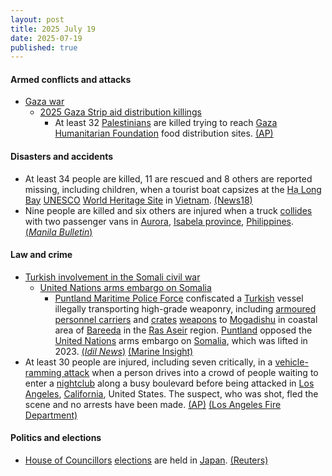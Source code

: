 ```yaml
---
layout: post
title: 2025 July 19
date: 2025-07-19
published: true
---
```



#### Armed conflicts and attacks

* [Gaza war](https://en.wikipedia.org/wiki/Gaza_war "Gaza war")
  * [2025 Gaza Strip aid distribution killings](https://en.wikipedia.org/wiki/2025_Gaza_Strip_aid_distribution_killings "2025 Gaza Strip aid distribution killings")
    * At least 32 [Palestinians](https://en.wikipedia.org/wiki/Palestinians "Palestinians") are killed trying to reach [Gaza Humanitarian Foundation](https://en.wikipedia.org/wiki/Gaza_Humanitarian_Foundation "Gaza Humanitarian Foundation") food distribution sites. [(AP)](https://apnews.com/article/israel-hamas-gaza-ghf-mideast-war-e3eead77195dc9c4dd07ac5fe640d00e)

#### Disasters and accidents

* At least 34 people are killed, 11 are rescued and 8 others are reported missing, including children, when a tourist boat capsizes at the [Hạ Long Bay](https://en.wikipedia.org/wiki/H%E1%BA%A1_Long_Bay "Hạ Long Bay") [UNESCO](https://en.wikipedia.org/wiki/UNESCO "UNESCO") [World Heritage Site](https://en.wikipedia.org/wiki/World_Heritage_Site "World Heritage Site") in [Vietnam](https://en.wikipedia.org/wiki/Vietnam "Vietnam"). [(News18)](https://www.news18.com/world/at-least-34-killed-children-among-tourists-missing-as-boat-capsizes-in-vietnams-ha-long-bay-ws-l-9451165.html)
* Nine people are killed and six others are injured when a truck [collides](https://en.wikipedia.org/wiki/Traffic_collision "Traffic collision") with two passenger vans in [Aurora](https://en.wikipedia.org/wiki/Aurora%2C_Isabela "Aurora, Isabela"), [Isabela province](https://en.wikipedia.org/wiki/Isabela_%28province%29 "Isabela (province)"), [Philippines](https://en.wikipedia.org/wiki/Philippines "Philippines"). [(*Manila Bulletin*)](https://mb.com.ph/2025/07/19/8-killed-4-injured-in-3-vehicle-crash-in-isabela)

#### Law and crime

* [Turkish involvement in the Somali civil war](https://en.wikipedia.org/wiki/Turkish_involvement_in_the_Somali_civil_war "Turkish involvement in the Somali civil war")
  * [United Nations arms embargo on Somalia](https://en.wikipedia.org/wiki/United_Nations_arms_embargo_on_Somalia "United Nations arms embargo on Somalia")
    * [Puntland Maritime Police Force](https://en.wikipedia.org/wiki/Puntland_Maritime_Police_Force "Puntland Maritime Police Force") confiscated a [Turkish](https://en.wikipedia.org/wiki/Turkey "Turkey") vessel illegally transporting high-grade weaponry, including [armoured personnel carriers](https://en.wikipedia.org/wiki/Armoured_personnel_carriers "Armoured personnel carriers") and [crates](https://en.wikipedia.org/wiki/Crate "Crate") [weapons](https://en.wikipedia.org/wiki/Weapons "Weapons") to [Mogadishu](https://en.wikipedia.org/wiki/Mogadishu "Mogadishu") in coastal area of [Bareeda](https://en.wikipedia.org/wiki/Bareeda_District "Bareeda District") in the [Ras Aseir](https://en.wikipedia.org/wiki/Ras_Aseir "Ras Aseir") region. [Puntland](https://en.wikipedia.org/wiki/Puntland "Puntland") opposed the [United Nations](https://en.wikipedia.org/wiki/United_Nations "United Nations") arms embargo on [Somalia](https://en.wikipedia.org/wiki/Somalia "Somalia"), which was lifted in 2023. [(*Idil News*)](https://www.idilnews.com/turkish-weapons-smuggling-plot-to-mogadishu-foiled-by-puntland-marine-force/?preview=true) [(Marine Insight)](https://www.marineinsight.com/shipping-news/puntland-intercepts-cargo-ship-carrying-weapons-to-mogadishu/)
* At least 30 people are injured, including seven critically, in a [vehicle-ramming attack](https://en.wikipedia.org/wiki/Vehicle-ramming_attack "Vehicle-ramming attack") when a person drives into a crowd of people waiting to enter a [nightclub](https://en.wikipedia.org/wiki/Nightclub "Nightclub") along a busy boulevard before being attacked in [Los Angeles](https://en.wikipedia.org/wiki/Los_Angeles "Los Angeles"), [California](https://en.wikipedia.org/wiki/California "California"), United States. The suspect, who was shot, fled the scene and no arrests have been made. [(AP)](https://apnews.com/article/los-angeles-car-into-crowd-east-hollywood-74109553b3f12ded236dc4e2d72c919b) [(Los Angeles Fire Department)](https://lafd.org/alert/updated-traffic-multiple-patients-07192025-inc0120)

#### Politics and elections

* [House of Councillors](https://en.wikipedia.org/wiki/House_of_Councillors "House of Councillors") [elections](https://en.wikipedia.org/wiki/Elections "Elections") are held in [Japan](https://en.wikipedia.org/wiki/Japan "Japan"). [(Reuters)](https://www.reuters.com/markets/asia/japans-minority-government-faces-election-snub-economic-storm-brews-2025-07-17/)
